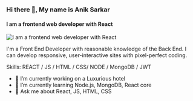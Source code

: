 ### Hi there 👋, My name is Anik Sarkar
#### I am a  frontend web developer with React
![I am a  frontend web developer with React](https://i.postimg.cc/CKJKkCMP/Blue-Green-and-White-Modern-Tech-Web-Developer-Linked-In-Banner.png)

I'm a Front End Developer with reasonable knowledge of the Back End. I can develop responsive, user-interactive sites with pixel-perfect coding.

Skills: REACT / JS / HTML / CSS/ NODE / MongoDB / JWT

- 🔭 I’m currently working on a Luxurious hotel 
- 🌱 I’m currently learning Node.js, MongoDB, React core 
- 💬 Ask me about React, JS, HTML, CSS 







